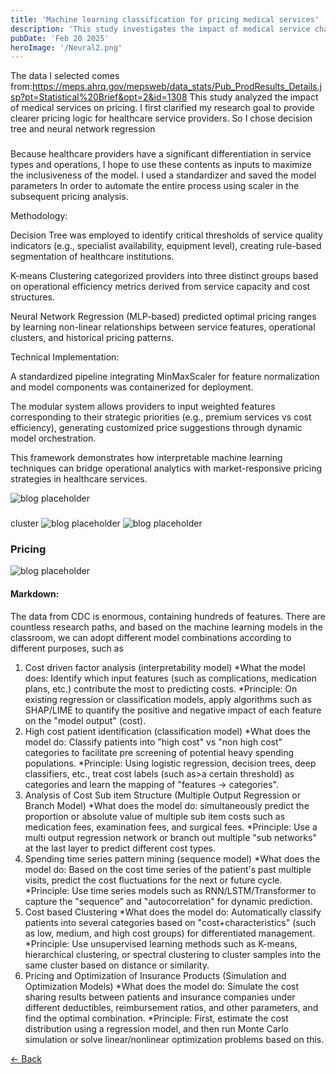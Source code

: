 ```yaml
---  
title: 'Machine learning classification for pricing medical services'
description: 'This study investigates the impact of medical service characteristics on pricing strategies through a structured machine learning framework. The research goal focuses on establishing a data-driven pricing recommendation system tailored to healthcare providers' operational priorities.'
pubDate: 'Feb 20 2025'
heroImage: '/Neural2.png'
---  
```




The data I selected comes 
from:https://meps.ahrq.gov/mepsweb/data_stats/Pub_ProdResults_Details.jsp?pt=Statistical%20Brief&opt=2&id=1308 
This study analyzed the impact of medical services on pricing. 
I first clarified my research goal to provide clearer pricing logic for healthcare service 
providers. So I chose decision tree and neural network regression

###

Because healthcare providers have a significant differentiation in service types and 
operations, I hope to use these contents as inputs to maximize the inclusiveness of the 
model. I used a standardizer and saved the model parameters 
In order to automate the entire process using scaler in the subsequent pricing analysis. 

Methodology:

Decision Tree was employed to identify critical thresholds of service quality indicators (e.g., specialist availability, equipment level), creating rule-based segmentation of healthcare institutions.

K-means Clustering categorized providers into three distinct groups based on operational efficiency metrics derived from service capacity and cost structures.

Neural Network Regression (MLP-based) predicted optimal pricing ranges by learning non-linear relationships between service features, operational clusters, and historical pricing patterns.

Technical Implementation:

A standardized pipeline integrating MinMaxScaler for feature normalization and model components was containerized for deployment.

The modular system allows providers to input weighted features corresponding to their strategic priorities (e.g., premium services vs cost efficiency), generating customized price suggestions through dynamic model orchestration.

This framework demonstrates how interpretable machine learning techniques can bridge operational analytics with market-responsive pricing strategies in healthcare services.

![blog placeholder](/Neural1.png)

###

cluster
![blog placeholder](/Neural2.png)
![blog placeholder](/Neural3.png)

### Pricing
![blog placeholder](/Neural4.png)


#### Markdown: 
The data from CDC is enormous, containing hundreds of features. There are countless 
research paths, and based on the machine learning models in the classroom, we can 
adopt different model combinations according to different purposes, such as 
1. Cost driven factor analysis (interpretability model) 
*What the model does: Identify which input features (such as complications, medication plans, 
etc.) contribute the most to predicting costs. 
*Principle: On existing regression or classification models, apply algorithms such as SHAP/LIME 
to quantify the positive and negative impact of each feature on the "model output" (cost). 
2. High cost patient identification (classification model) 
*What does the model do: Classify patients into "high cost" vs "non high cost" categories to 
facilitate pre screening of potential heavy spending populations. 
*Principle: Using logistic regression, decision trees, deep classifiers, etc., treat cost labels (such 
as>a certain threshold) as categories and learn the mapping of "features → categories". 
3. Analysis of Cost Sub item Structure (Multiple Output Regression or Branch Model) 
*What does the model do: simultaneously predict the proportion or absolute value of multiple 
sub item costs such as medication fees, examination fees, and surgical fees. 
*Principle: Use a multi output regression network or branch out multiple "sub networks" at the 
last layer to predict different cost types. 
4. Spending time series pattern mining (sequence model) 
*What does the model do: Based on the cost time series of the patient's past multiple visits, 
predict the cost fluctuations for the next or future cycle. 
*Principle: Use time series models such as RNN/LSTM/Transformer to capture the "sequence" 
and "autocorrelation" for dynamic prediction. 
5. Cost based Clustering 
*What does the model do: Automatically classify patients into several categories based on 
"cost+characteristics" (such as low, medium, and high cost groups) for differentiated 
management. 
*Principle: Use unsupervised learning methods such as K-means, hierarchical clustering, or 
spectral clustering to cluster samples into the same cluster based on distance or similarity. 
6. Pricing and Optimization of Insurance Products (Simulation and Optimization Models) 
*What does the model do: Simulate the cost sharing results between patients and insurance 
companies under different deductibles, reimbursement ratios, and other parameters, and find 
the optimal combination. 
*Principle: First, estimate the cost distribution using a regression model, and then run Monte 
Carlo simulation or solve linear/nonlinear optimization problems based on this.


<a href="javascript:history.back()" class="back-button">← Back</a>
